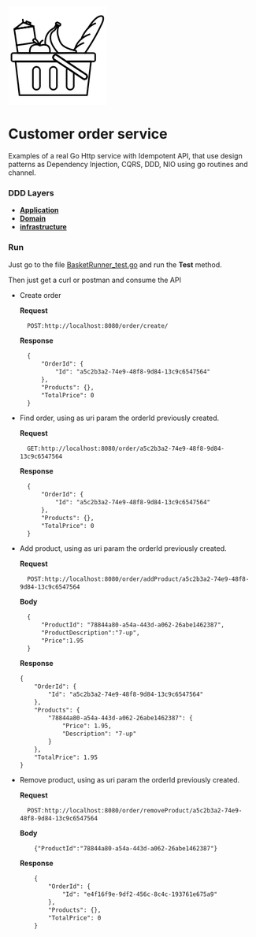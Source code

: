 
![My image](../../img/basket.png)    
 # Customer order service
  
Examples of a real Go Http service with Idempotent API, that use design patterns as Dependency Injection, CQRS, DDD,
 NIO using go routines and channel.

### DDD Layers

* **[Application](src/application)**
* **[Domain](src/domain)**
* **[infrastructure](src/infrastructure)**

### Run

Just go to the file [BasketRunner_test.go](src/BasketRunner_test.go) and run the **Test** method.

Then just get a curl or postman and consume the API

* Create order

    **Request**
    
        POST:http://localhost:8080/order/create/
        
    **Response**
    
        {
            "OrderId": {
                "Id": "a5c2b3a2-74e9-48f8-9d84-13c9c6547564"
            },
            "Products": {},
            "TotalPrice": 0
        }

* Find order, using as uri param the orderId previously created.

    **Request**
    
        GET:http://localhost:8080/order/a5c2b3a2-74e9-48f8-9d84-13c9c6547564

    **Response**
    
        {
            "OrderId": {
                "Id": "a5c2b3a2-74e9-48f8-9d84-13c9c6547564"
            },
            "Products": {},
            "TotalPrice": 0
        }


* Add product, using as uri param the orderId previously created.

    **Request**
    
        POST:http://localhost:8080/order/addProduct/a5c2b3a2-74e9-48f8-9d84-13c9c6547564
   
    **Body**
    
        {
            "ProductId": "78844a80-a54a-443d-a062-26abe1462387",
            "ProductDescription":"7-up",
            "Price":1.95
        }
    
    **Response**
    
      {
          "OrderId": {
              "Id": "a5c2b3a2-74e9-48f8-9d84-13c9c6547564"
          },
          "Products": {
              "78844a80-a54a-443d-a062-26abe1462387": {
                  "Price": 1.95,
                  "Description": "7-up"
              }
          },
          "TotalPrice": 1.95
      }
  
* Remove product, using as uri param the orderId previously created.

    **Request**
    
        POST:http://localhost:8080/order/removeProduct/a5c2b3a2-74e9-48f8-9d84-13c9c6547564        
        
    **Body**
        
          {"ProductId":"78844a80-a54a-443d-a062-26abe1462387"}
               
    **Response**
    
          {
              "OrderId": {
                  "Id": "e4f16f9e-9df2-456c-8c4c-193761e675a9"
              },
              "Products": {},
              "TotalPrice": 0
          }
